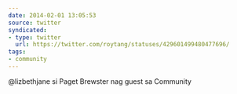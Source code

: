 ```yaml
---
date: 2014-02-01 13:05:53
source: twitter
syndicated:
- type: twitter
  url: https://twitter.com/roytang/statuses/429601499480477696/
tags:
- community
---
```


@lizbethjane si Paget Brewster nag guest sa Community